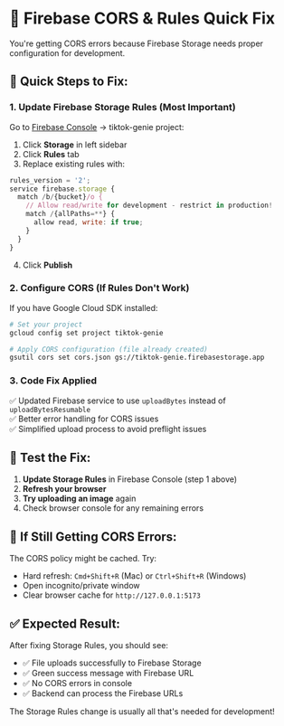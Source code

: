 # 🔧 Firebase CORS & Rules Quick Fix

You're getting CORS errors because Firebase Storage needs proper configuration for development.

## 🚀 **Quick Steps to Fix:**

### **1. Update Firebase Storage Rules** (Most Important)

Go to [Firebase Console](https://console.firebase.google.com/) → tiktok-genie project:

1. Click **Storage** in left sidebar
2. Click **Rules** tab  
3. Replace existing rules with:

```javascript
rules_version = '2';
service firebase.storage {
  match /b/{bucket}/o {
    // Allow read/write for development - restrict in production!
    match /{allPaths=**} {
      allow read, write: if true;
    }
  }
}
```

4. Click **Publish**

### **2. Configure CORS (If Rules Don't Work)**

If you have Google Cloud SDK installed:

```bash
# Set your project
gcloud config set project tiktok-genie

# Apply CORS configuration (file already created)
gsutil cors set cors.json gs://tiktok-genie.firebasestorage.app
```

### **3. Code Fix Applied**

✅ Updated Firebase service to use `uploadBytes` instead of `uploadBytesResumable`  
✅ Better error handling for CORS issues  
✅ Simplified upload process to avoid preflight issues  

## 🧪 **Test the Fix:**

1. **Update Storage Rules** in Firebase Console (step 1 above)
2. **Refresh your browser** 
3. **Try uploading an image** again
4. Check browser console for any remaining errors

## 🔄 **If Still Getting CORS Errors:**

The CORS policy might be cached. Try:
- Hard refresh: `Cmd+Shift+R` (Mac) or `Ctrl+Shift+R` (Windows)
- Open incognito/private window
- Clear browser cache for `http://127.0.0.1:5173`

## ✅ **Expected Result:**

After fixing Storage Rules, you should see:
- ✅ File uploads successfully to Firebase Storage
- ✅ Green success message with Firebase URL
- ✅ No CORS errors in console
- ✅ Backend can process the Firebase URLs

The Storage Rules change is usually all that's needed for development!